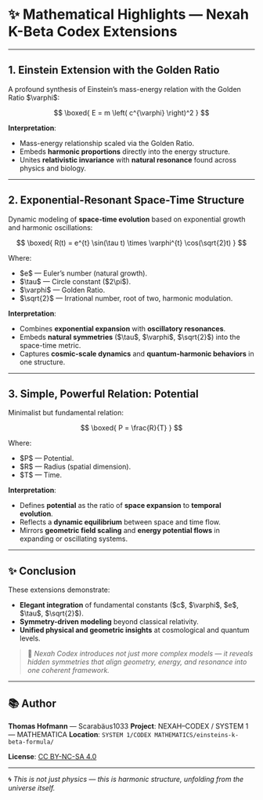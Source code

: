 # ✨ Mathematical Highlights — Nexah K-Beta Codex Extensions

---

## 1. **Einstein Extension with the Golden Ratio**

A profound synthesis of Einstein’s mass-energy relation with the Golden Ratio \$\varphi\$:

$$
\boxed{ E = m \left( c^{\varphi} \right)^2 }
$$

**Interpretation**:

* Mass-energy relationship scaled via the Golden Ratio.
* Embeds **harmonic proportions** directly into the energy structure.
* Unites **relativistic invariance** with **natural resonance** found across physics and biology.

---

## 2. **Exponential-Resonant Space-Time Structure**

Dynamic modeling of **space-time evolution** based on exponential growth and harmonic oscillations:

$$
\boxed{ R(t) = e^{t} \sin(\tau t) \times \varphi^{t} \cos(\sqrt{2}t) }
$$

Where:

* \$e\$ — Euler’s number (natural growth).
* \$\tau\$ — Circle constant (\$2\pi\$).
* \$\varphi\$ — Golden Ratio.
* \$\sqrt{2}\$ — Irrational number, root of two, harmonic modulation.

**Interpretation**:

* Combines **exponential expansion** with **oscillatory resonances**.
* Embeds **natural symmetries** (\$\tau\$, \$\varphi\$, \$\sqrt{2}\$) into the space-time metric.
* Captures **cosmic-scale dynamics** and **quantum-harmonic behaviors** in one structure.

---

## 3. **Simple, Powerful Relation: Potential**

Minimalist but fundamental relation:

$$
\boxed{ P = \frac{R}{T} }
$$

Where:

* \$P\$ — Potential.
* \$R\$ — Radius (spatial dimension).
* \$T\$ — Time.

**Interpretation**:

* Defines **potential** as the ratio of **space expansion** to **temporal evolution**.
* Reflects a **dynamic equilibrium** between space and time flow.
* Mirrors **geometric field scaling** and **energy potential flows** in expanding or oscillating systems.

---

## ✨ **Conclusion**

These extensions demonstrate:

* **Elegant integration** of fundamental constants (\$c\$, \$\varphi\$, \$e\$, \$\tau\$, \$\sqrt{2}\$).
* **Symmetry-driven modeling** beyond classical relativity.
* **Unified physical and geometric insights** at cosmological and quantum levels.

> 🔭 *Nexah Codex introduces not just more complex models — it reveals hidden symmetries that align geometry, energy, and resonance into one coherent framework.*

---

## 📚 Author

**Thomas Hofmann** — Scarabäus1033
**Project**: NEXAH–CODEX / SYSTEM 1 — MATHEMATICA
**Location**: `SYSTEM 1/CODEX MATHEMATICS/einsteins-k-beta-formula/`

**License**: [CC BY-NC-SA 4.0](https://creativecommons.org/licenses/by-nc-sa/4.0/)

---

🌀 *This is not just physics — this is harmonic structure, unfolding from the universe itself.*
